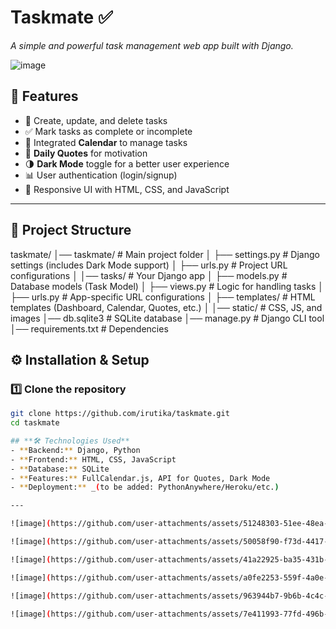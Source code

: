 # **Taskmate** ✅  
_A simple and powerful task management web app built with Django._

![image](https://github.com/user-attachments/assets/d00da368-0df7-4e54-bd4d-375c9fead0b0)
 <!-- Replace with an actual image link -->

## **🚀 Features**
- 📝 Create, update, and delete tasks  
- ✅ Mark tasks as complete or incomplete  
- 📅 Integrated **Calendar** to manage tasks  
- 📜 **Daily Quotes** for motivation  
- 🌗 **Dark Mode** toggle for a better user experience  
- 📊 User authentication (login/signup)  
- 🎨 Responsive UI with HTML, CSS, and JavaScript  

---

## 📂 Project Structure
taskmate/
│── taskmate/ # Main project folder
│ ├── settings.py # Django settings (includes Dark Mode support)
│ ├── urls.py # Project URL configurations
│
│── tasks/ # Your Django app
│ ├── models.py # Database models (Task Model)
│ ├── views.py # Logic for handling tasks
│ ├── urls.py # App-specific URL configurations
│ ├── templates/ # HTML templates (Dashboard, Calendar, Quotes, etc.)
│
│── static/ # CSS, JS, and images
│── db.sqlite3 # SQLite database
│── manage.py # Django CLI tool
│── requirements.txt # Dependencies

## **⚙️ Installation & Setup**
### **1️⃣ Clone the repository**
```bash
git clone https://github.com/irutika/taskmate.git
cd taskmate

## **🛠️ Technologies Used**
- **Backend:** Django, Python  
- **Frontend:** HTML, CSS, JavaScript  
- **Database:** SQLite  
- **Features:** FullCalendar.js, API for Quotes, Dark Mode  
- **Deployment:** _(to be added: PythonAnywhere/Heroku/etc.)

---

![image](https://github.com/user-attachments/assets/51248303-51ee-48ea-b75e-e2442ed8a304)

![image](https://github.com/user-attachments/assets/50058f90-f73d-4417-b78b-520cae6b20aa)

![image](https://github.com/user-attachments/assets/41a22925-ba35-431b-843a-6ae1959462b1)

![image](https://github.com/user-attachments/assets/a0fe2253-559f-4a0e-b89d-d6d7097b534f

![image](https://github.com/user-attachments/assets/963944b7-9b6b-4c4c-aefa-7040a65c9c64)

![image](https://github.com/user-attachments/assets/7e411993-77fd-496b-a47e-f8a7b37855e8)






 
